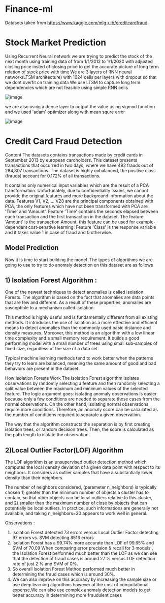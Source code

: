 # Finance-ml


Datasets taken from https://www.kaggle.com/mlg-ulb/creditcardfraud


# Stock Market Prediction

Using Recurrent Neural network we are trying to predict the stock of the next month using training data of from 1/1/2012 to 1/1/2020 with adjusted closing price insted of closing price to get the accurate picture of long term relation of stock price with time
We are 3 layers of RNN neural network(LTSM architecture) with 1024 cells per layers with dropout so that we dont overfit on training data
We use LTSM to capture long term dependencies which are not feasible using simple RNN cells

![image](https://user-images.githubusercontent.com/56895070/121236747-e749b280-c8b3-11eb-88ea-6cef3d2ef5c9.png)


we are also usnig a dense layer to output the value using sigmod function
and we used 'adam' optimizer along with mean squre error

![image](https://user-images.githubusercontent.com/56895070/121237228-71921680-c8b4-11eb-974a-f8844d2ce6ab.png)


# Credit Card Fraud Detection
Content
The datasets contains transactions made by credit cards in September 2013 by european cardholders. This dataset presents transactions that occurred in two days, where we have 
492 frauds out of 284,807 transactions. The dataset is highly unbalanced, the positive class (frauds) account for 0.172% of all transactions.

It contains only numerical input variables which are the result of a PCA transformation. Unfortunately, due to confidentiality issues, we cannot provide the original features 
and more background information about the data. Features V1, V2, ... V28 are the principal components obtained with PCA, the only features which have not been transformed with 
PCA are 'Time' and 'Amount'. Feature 'Time' contains the seconds elapsed between each transaction and the first transaction in the dataset. The feature 'Amount' is the 
transaction Amount, this feature can be used for example-dependant cost-senstive learning. Feature 'Class' is the response variable and it takes value 1 in case of fraud and 0 
otherwise.


## Model Prediction
Now it is time to start building the model .The types of algorithms we are going to use to try to do anomaly detection on this dataset are as follows

## 1) Isolation Forest Algorithm :
One of the newest techniques to detect anomalies is called Isolation Forests. The algorithm is based on the fact that anomalies are data points that are few and different. As a result of these properties, anomalies are susceptible to a mechanism called isolation.

This method is highly useful and is fundamentally different from all existing methods. It introduces the use of isolation as a more effective and efficient means to detect 
anomalies than the commonly used basic distance and density measures. Moreover, this method is an algorithm with a low linear time complexity and a small memory requirement. 
It builds a good performing model with a small number of trees using small sub-samples of fixed size, regardless of the size of a data set.

Typical machine learning methods tend to work better when the patterns they try to learn are balanced, meaning the same amount of good and bad behaviors are present in the dataset.

How Isolation Forests Work The Isolation Forest algorithm isolates observations by randomly selecting a feature and then randomly selecting a split value between the maximum 
and minimum values of the selected feature. The logic argument goes: isolating anomaly observations is easier because only a few conditions are needed to separate those cases 
from the normal observations. On the other hand, isolating normal observations require more conditions. Therefore, an anomaly score can be calculated as the number of 
conditions required to separate a given observation.

The way that the algorithm constructs the separation is by first creating isolation trees, or random decision trees. Then, the score is calculated as the path length to 
isolate the observation.

## 2)Local Outlier Factor(LOF) Algorithm
The LOF algorithm is an unsupervised outlier detection method which computes the local density deviation of a given data point with respect to its neighbors. It considers as 
outlier samples that have a substantially lower density than their neighbors.

The number of neighbors considered, (parameter n_neighbors) is typically chosen 1) greater than the minimum number of objects a cluster has to contain, so that other objects can be local outliers relative to this cluster, and 2) smaller than the maximum number of close by objects that can potentially be local outliers. In practice, such informations are generally not available, and taking n_neighbors=20 appears to work well in general.


Observations :
1) Isolation Forest detected 73 errors versus Local Outlier Factor detecting 97 errors vs. SVM detecting 8516 errors
2) Isolation Forest has a 99.74% more accurate than LOF of 99.65% and SVM of 70.09
When comparing error precision & recall for 3 models , the Isolation Forest performed much better than the LOF as we can see that the detection of fraud cases is around 27 % versus LOF detection rate of just 2 % and SVM of 0%.
3) So overall Isolation Forest Method performed much better in determining the fraud cases which is around 30%.
4) We can also improve on this accuracy by increasing the sample size or use deep learning algorithms however at the cost of computational expense.We can also use complex anomaly detection models to get better accuracy in determining more fraudulent cases


